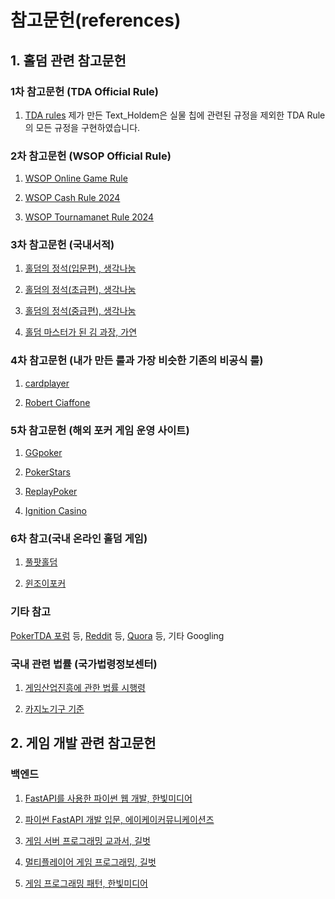 # 참고문헌(references)

## 1. 홀덤 관련 참고문헌
### 1차 참고문헌 (TDA Official Rule)
1. [TDA rules](https://www.dropbox.com/scl/fo/f7vqy37097o85tbu6dkgw/ANTjxd5_tA2l52pdZkKXPXY?e=1&preview=2022+Poker+TDA+Rules+Redlines+PDF+Longform+Vers+1.0.pdf&rlkey=f7625k2u3cv29p4bwe6x94njn&dl=0)
제가 만든 Text_Holdem은 실물 칩에 관련된 규정을 제외한 TDA Rule의 모든 규정을 구현하였습니다.
 
### 2차 참고문헌 (WSOP Official Rule)
1. [WSOP Online Game Rule](https://www.wsop.com/poker-games/texas-holdem/rules/)

2. [WSOP Cash Rule 2024](https://www.wsop.com/2024/2024-WSOP-Live-Action-Rules.pdf)

3. [WSOP Tournamanet Rule 2024](https://www.wsop.com/2024/2024-WSOP-Tournament-Rules.pdf)

### 3차 참고문헌 (국내서적)
1. [홀덤의 정석(입문편), 생각나눔](https://product.kyobobook.co.kr/detail/S000001012633)

2. [홀덤의 정석(초급편), 생각나눔](https://product.kyobobook.co.kr/detail/S000001860583)

3. [홀덤의 정석(중급편), 생각나눔](https://product.kyobobook.co.kr/detail/S000213741199)

4. [홀덤 마스터가 된 김 과장, 가연](https://product.kyobobook.co.kr/detail/S000001061775)

### 4차 참고문헌 (내가 만든 룰과 가장 비슷한 기존의 비공식 룰)
1. [cardplayer](https://www.cardplayer.com/rules-of-poker/buttons-and-blinds)

2. [Robert Ciaffone](https://www.homepokergames.com/roberts-rules-poker.php)

### 5차 참고문헌 (해외 포커 게임 운영 사이트)
1. [GGpoker](https://help.ggpoker.de/en-US/categories/Game_Related/Game_Information/Hold_em)

2. [PokerStars](https://www.pokerstars.ch/en/help/categories/poker/)

3. [ReplayPoker](https://replayhelp.casino.org/hc/en-us)

4. [Ignition Casino](https://www.youtube.com/@pokerstacked7423)

### 6차 참고(국내 온라인 홀덤 게임)
1. [풀팟홀덤](https://play.google.com/store/apps/details?id=com.me2on.fulpotgenius&hl=ko&pli=1)

2. [윈조이포커](https://wpl.winjoygame.com/Holdem/Intro)

### 기타 참고
[PokerTDA 포럼](https://www.pokertda.com/forum/index.php?board=25.60) 등, [Reddit](https://www.reddit.com/r/poker/comments/1lfl5e/can_someone_explain_buying_the_buttonmissed/?rdt=63867) 등, [Quora](https://www.quora.com/In-live-play-poker-when-moving-a-player-from-one-table-to-another-do-you-move-behind-the-dealer-or-the-next-big-blind) 등, 기타 Googling

### 국내 관련 법률 (국가법령정보센터)
1. [게임산업진흥에 관한 법률 시행령](https://www.law.go.kr/%EB%B2%95%EB%A0%B9/%EA%B2%8C%EC%9E%84%EC%82%B0%EC%97%85%EC%A7%84%ED%9D%A5%EC%97%90%20%EA%B4%80%ED%95%9C%20%EB%B2%95%EB%A5%A0%20%EC%8B%9C%ED%96%89%EB%A0%B9)

2. [카지노기구 기준](https://www.law.go.kr/%ED%96%89%EC%A0%95%EA%B7%9C%EC%B9%99/%EC%B9%B4%EC%A7%80%EB%85%B8%EA%B8%B0%EA%B5%AC%20%EA%B8%B0%EC%A4%80/(2023-38,20230711))


## 2. 게임 개발 관련 참고문헌
### 백엔드
1. [FastAPI를 사용한 파이썬 웹 개발, 한빛미디어](https://product.kyobobook.co.kr/detail/S000201188332)
 
2. [파이썬 FastAPI 개발 입문, 에이케이커뮤니케이션즈](https://product.kyobobook.co.kr/detail/S000212720196)
   
3. [게임 서버 프로그래밍 교과서, 길벗](https://product.kyobobook.co.kr/detail/S000001792817)

4. [멀티플레이어 게임 프로그래밍, 길벗](https://product.kyobobook.co.kr/detail/S000001792473)
  
5. [게임 프로그래밍 패턴, 한빛미디어](https://product.kyobobook.co.kr/detail/S000001057705)
